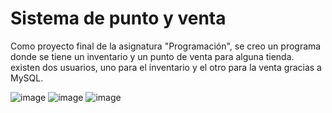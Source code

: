 # Sistema de punto y venta

Como proyecto final de la asignatura "Programación", se creo un programa donde se tiene un inventario y un punto de venta para alguna tienda. existen dos usuarios, uno para el inventario y el otro para la venta gracias a MySQL.

![image](https://github.com/DylanQuiroga/Sistema-punto-venta/assets/88744341/ed68a01a-affc-487a-926d-942cc1904caa)
![image](https://github.com/DylanQuiroga/Sistema-punto-venta/assets/88744341/13a9fe94-caf7-4957-bc17-f2a3b4dda18f)
![image](https://github.com/DylanQuiroga/Sistema-punto-venta/assets/88744341/7b5892cf-1f3e-4e69-b7c0-eeef5a43f2cf)
